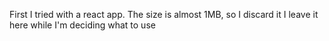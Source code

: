 
First I tried with a react app. The size is almost 1MB, so I discard it
I leave it here while I'm deciding what to use

